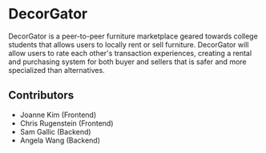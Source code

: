 # DecorGator
DecorGator is a peer-to-peer furniture marketplace geared towards college students that allows users to locally rent or sell furniture. DecorGator will allow users to rate each other's transaction experiences, creating a rental and purchasing system for both buyer and sellers that is safer and more specialized than alternatives.

## Contributors
* Joanne Kim (Frontend)
* Chris Rugenstein (Frontend)
* Sam Gallic (Backend)
* Angela Wang (Backend)